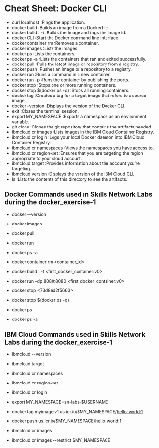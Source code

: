 # Cheat Sheet: Docker CLI

- curl localhost                :Pings the application.
- docker build                  :Builds an image from a Dockerfile.
- docker build . -t             :Builds the image and tags the image id.
- docker CLI                    :Start the Docker command line interface.
- docker container rm           :Removes a container.
- docker images                 :Lists the images.
- docker ps                     :Lists the containers.
- docker ps -a                  :Lists the containers that ran and exited successfully.
- docker pull                   :Pulls the latest image or repository from a registry.
- docker push                   :Pushes an image or a repository to a registry.
- docker run                    :Runs a command in a new container.
- docker run -p                 :Runs the container by publishing the ports.
- docker stop                   :Stops one or more running containers.
- docker stop $(docker ps -q)   :Stops all running containers.
- docker tag                    :Creates a tag for a target image that refers to a source image.
- docker –version               :Displays the version of the Docker CLI.
- exit                          :Closes the terminal session.
- export MY_NAMESPACE               :Exports a namespace as an environment variable.
- git clone                         :Clones the git repository that contains the artifacts needed.
- ibmcloud cr images                :Lists images in the IBM Cloud Container Registry.
- ibmcloud cr login                 :Logs your local Docker daemon into IBM Cloud Container Registry.
- ibmcloud cr namespaces            :Views the namespaces you have access to.
- ibmcloud cr region-set            :Ensures that you are targeting the region appropriate to your cloud account.
- ibmcloud target                   :Provides information about the account you’re targeting.
- ibmcloud version                  :Displays the version of the IBM Cloud CLI.
- ls                                :Lists the contents of this directory to see the artifacts.

## Docker Commands used in Skills Network Labs during the docker_exercise-1

- docker --version

- docker images

- docker pull <hello-world>

- docker run <hello-world>

- docker ps -a

- docker container rm <container_id>

- docker build . -t <first_docker_container:v0>

- docker run -dp 8080:8080 <first_docker_container:v0>

<!-- Make a request:  curl localhost:8080 -->

- docker stop <73d8ed2f5663>

- docker stop $(docker ps -q)

- docker ps

- docker ps -a

## IBM Cloud Commands used in Skills Network Labs during the docker_exercise-1

- ibmcloud --version

- ibmcloud target

- ibmcloud cr namespaces

- ibmcloud cr region-set <us-south>

- ibmcloud cr login

- export MY_NAMESPACE=sn-labs-$USERNAME

- docker tag myimage:v1 us.icr.io/$MY_NAMESPACE/<hello-world:1>

- docker push us.icr.io/$MY_NAMESPACE/<hello-world:1>

- ibmcloud cr images

- ibmcloud cr images --restrict $MY_NAMESPACE
